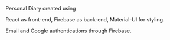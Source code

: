 Personal Diary created using 

React as front-end, 
Firebase as back-end,
Material-UI for styling.


Email and Google authentications through Firebase.
